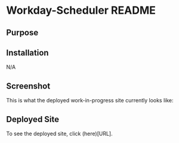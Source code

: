 # Workday-Scheduler README

## Purpose

## Installation

N/A

## Screenshot

This is what the deployed work-in-progress site currently looks like:

## Deployed Site

To see the deployed site, click (here)[URL]. 